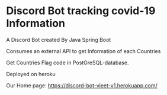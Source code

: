 # Discord Bot tracking covid-19 Information
A Discord Bot created By Java Spring Boot

Consumes an external API to get Information of each Countries

Get Countries Flag code in PostGreSQL-database.

Deployed on heroku

Our Home page:
https://discord-bot-vieet-v1.herokuapp.com/

